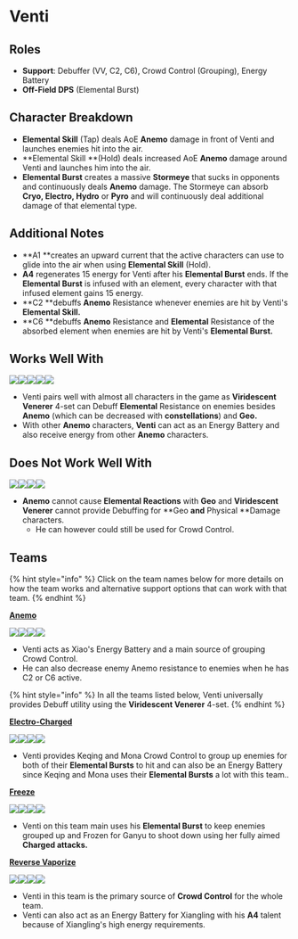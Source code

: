 # Venti

## Roles

* **Support**: Debuffer (VV, C2, C6), Crowd Control (Grouping), Energy Battery
* **Off-Field DPS** (Elemental Burst)

## Character Breakdown

* **Elemental Skill** (Tap) deals AoE **Anemo** damage in front of Venti and launches enemies hit into the air.
* **Elemental Skill **(Hold) deals increased AoE **Anemo** damage around Venti and launches him into the air.
* **Elemental Burst** creates a massive **Stormeye** that sucks in opponents and continuously deals **Anemo** damage. The Stormeye can absorb **Cryo, Electro, Hydro** or **Pyro** and will continuously deal additional damage of that elemental type.

## **Additional Notes**

* **A1 **creates an upward current that the active characters can use to glide into the air when using **Elemental Skill** (Hold).
* **A4** regenerates 15 energy for Venti after his **Elemental Burst** ends. If the **Elemental Burst** is infused with an element, every character with that infused element gains 15 energy.
* **C2 **debuffs **Anemo** Resistance whenever enemies are hit by Venti's **Elemental Skill.**
* **C6 **debuffs **Anemo** Resistance and **Elemental** Resistance of the absorbed element when enemies are hit by Venti's **Elemental Burst.**

## Works Well With

![](../../.gitbook/assets/Element\_Anemo.webp)![](../../.gitbook/assets/Element\_Cryo.webp)![](../../.gitbook/assets/Element\_Electro.webp)![](../../.gitbook/assets/Element\_Hydro.webp)![](../../.gitbook/assets/Element\_Pyro.webp)

* Venti pairs well with almost all characters in the game as **Viridescent Venerer** 4-set can Debuff **Elemental** Resistance on enemies besides **Anemo** (which can be decreased with **constellations**) and **Geo.**
* With other **Anemo** characters, **Venti** can act as an Energy Battery and also receive energy from other **Anemo** characters.

## Does Not Work Well With



![](../../.gitbook/assets/Element\_Geo.webp)![](../../.gitbook/assets/UI\_AvatarIcon\_Eula.png)![](../../.gitbook/assets/UI\_AvatarIcon\_Razor.png)![](../../.gitbook/assets/UI\_AvatarIcon\_Xinyan.png)

* **Anemo** cannot cause **Elemental Reactions** with **Geo** and **Viridescent Venerer** cannot provide Debuffing for **Geo **and** Physical **Damage characters.
  * He can however could still be used for Crowd Control.

## Teams

{% hint style="info" %}
Click on the team names below for more details on how the team works and alternative support options that can work with that team.
{% endhint %}

[**Anemo**](../../teams/anemo.md)

![](../../.gitbook/assets/UI\_AvatarIcon\_Xiao.png)![](../../.gitbook/assets/UI\_AvatarIcon\_Bennett.png)![](../../.gitbook/assets/UI\_AvatarIcon\_Venti.png)![](../../.gitbook/assets/UI\_AvatarIcon\_Zhongli.png)

* Venti acts as Xiao's Energy Battery and a main source of grouping Crowd Control.
* He can also decrease enemy Anemo resistance to enemies when he has C2 or C6 active.

{% hint style="info" %}
In all the teams listed below, Venti universally provides Debuff utility using the **Viridescent Venerer** 4-set.
{% endhint %}

[**Electro-Charged**](../../teams/electro-charged.md)

![](../../.gitbook/assets/UI\_AvatarIcon\_Keqing.png)![](../../.gitbook/assets/UI\_AvatarIcon\_Mona.png)![](../../.gitbook/assets/UI\_AvatarIcon\_Venti.png)![](../../.gitbook/assets/UI\_AvatarIcon\_Bennett.png)

* Venti provides Keqing and Mona Crowd Control to group up enemies for both of their **Elemental Bursts** to hit and can also be an Energy Battery since Keqing and Mona uses their **Elemental Bursts** a lot with this team..

[**Freeze**](../../teams/freeze.md)

![](../../.gitbook/assets/UI\_AvatarIcon\_Ganyu.png)![](../../.gitbook/assets/UI\_AvatarIcon\_Mona.png)![](../../.gitbook/assets/UI\_AvatarIcon\_Venti.png)![](../../.gitbook/assets/UI\_AvatarIcon\_Diona.png)

* Venti on this team main uses his **Elemental Burst** to keep enemies grouped up and Frozen for Ganyu to shoot down using her fully aimed **Charged attacks.**

[**Reverse Vaporize**](../../teams/reverse-vaporize.md)

![](../../.gitbook/assets/ui\_avataricon\_tartaglia.png)![](../../.gitbook/assets/UI\_AvatarIcon\_Xiangling.png)![](../../.gitbook/assets/UI\_AvatarIcon\_Venti.png)![](../../.gitbook/assets/UI\_AvatarIcon\_Bennett.png)

* Venti in this team is the primary source of **Crowd Control** for the whole team.
* Venti can also act as an Energy Battery for Xiangling with his **A4** talent because of Xiangling's high energy requirements.
